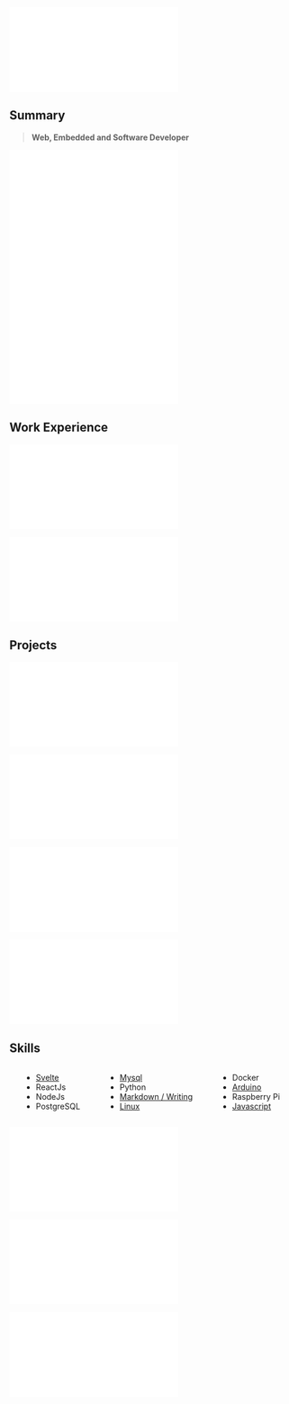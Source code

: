 ![](/header.md)

## Summary

> **Web, Embedded and Software Developer**

![](/summaries/web.md)
![](/summaries/linux.md)
![](/summaries/electronic.md)

## Work Experience

![](/experience/escobedo%20medina.md)

![](/experience/taionca.md)

## Projects

![](/projects/webpipe.md)

![](/projects/taionca%20web.md)

![](/projects/bolivar%20paralelo.md)

![](/projects/arduinooven.md)

## Skills

<div class="columnList" style="display: flex; justify-content: space-around">
<div style="display: flex; flex-direction: column">

- [Svelte](https://github.com/madacol/bolivarparalelo)
- ReactJs
- NodeJs
- PostgreSQL

</div>
<div style="display: flex; flex-direction: column">

- [Mysql](https://stackoverflow.com/search?q=user:3163120+[mysql])
- Python
- [Markdown / Writing](https://github.com/madacol/knowledge)
- [Linux](https://stackoverflow.com/search?q=user:3163120+[linux])

</div>
<div style="display: flex; flex-direction: column">

- Docker
- [Arduino](https://github.com/madacol/ArduinoOven)
- Raspberry Pi
- [Javascript](https://stackoverflow.com/search?q=user:3163120+[javascript])

</div>
</div>
<!-- 
## Soft Skills

<div class="columnList" style="display: flex; justify-content: space-around">
<div style="display: flex; flex-direction: column">

- Fast and constant learning
- First principles thinking
- Big picture thinking

</div>
<div style="display: flex; flex-direction: column">

- Clear writing
- Proactive
- Empathic

</div>
<div style="display: flex; flex-direction: column">

- Collaborative
- Honest
- Ethical

</div>
</div> -->

![](/education.md)

![](/languages.md)

![](/other_profiles.md)
